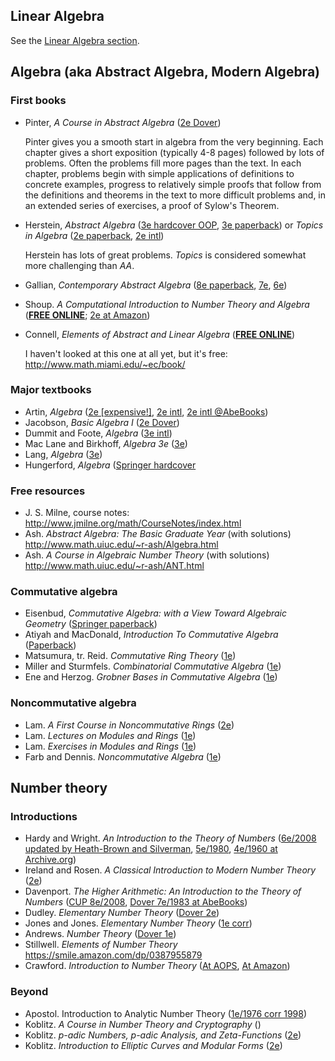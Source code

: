 
## Linear Algebra

See the [Linear Algebra section](LinearAlgebra.md).

## Algebra (aka Abstract Algebra, Modern Algebra)

### First books

- Pinter, *A Course in Abstract Algebra* ([2e Dover](https://smile.amazon.com/dp/0486474178/))

  Pinter gives you a smooth start in algebra from the very beginning. Each chapter gives a short exposition (typically 4-8 pages) followed by lots of problems. Often the problems fill more pages than the text. In each chapter, problems begin with simple applications of definitions to concrete examples, progress to relatively simple proofs that follow from the definitions and theorems in the text to more difficult problems and, in an extended series of exercises, a proof of Sylow's Theorem.

- Herstein, *Abstract Algebra* ([3e hardcover OOP](https://smile.amazon.com/dp/0133745627/), [3e paperback](https://smile.amazon.com/dp/0471368792/)) or *Topics in Algebra* ([2e paperback](https://smile.amazon.com/dp/0471010901/), [2e intl](http://www.abebooks.com/products/isbn/9788126510184?cm_sp=bdp-_-9788126510184-_-isbn10))

  Herstein has lots of great problems. *Topics* is considered somewhat more challenging than *AA*.

- Gallian, *Contemporary Abstract Algebra* ([8e paperback](https://smile.amazon.com/dp/8131520749/), [7e](https://smile.amazon.com/dp/0547165099/), [6e](https://smile.amazon.com/dp/0618514716/))

- Shoup. *A Computational Introduction to Number Theory and Algebra* ([**FREE ONLINE**](http://shoup.net/ntb/); [2e at Amazon](https://smile.amazon.com/dp/0521516447))

- Connell, *Elements of Abstract and Linear Algebra* ([**FREE ONLINE**](http://www.math.miami.edu/~ec/book/))

  I haven't looked at this one at all yet, but it's free: http://www.math.miami.edu/~ec/book/

### Major textbooks

- Artin, *Algebra* ([2e [expensive!]](https://smile.amazon.com/dp/0132413779/), [2e intl](https://smile.amazon.com/dp/9332549834/), [2e intl @AbeBooks](http://www.abebooks.com/servlet/SearchResults?an=Michael%20Artin&bi=0&bx=off&ds=30&n=100121501&recentlyadded=all&sortby=17&tn=Algebra))
- Jacobson, *Basic Algebra I* ([2e Dover](https://smile.amazon.com/dp/0486471896/))
- Dummit and Foote, *Algebra* ([3e intl](https://smile.amazon.com/dp/8126532289/))
- Mac Lane and Birkhoff, *Algebra 3e* ([3e](https://smile.amazon.com/dp/0821816462/))
- Lang, *Algebra* ([3e](https://smile.amazon.com/dp/038795385X/))
- Hungerford, *Algebra* ([Springer hardcover](https://smile.amazon.com/dp/0387905189/)

### Free resources

* J. S. Milne, course notes: http://www.jmilne.org/math/CourseNotes/index.html
* Ash. *Abstract Algebra: The Basic Graduate Year* (with solutions) http://www.math.uiuc.edu/~r-ash/Algebra.html
* Ash. *A Course in Algebraic Number Theory* (with solutions) http://www.math.uiuc.edu/~r-ash/ANT.html

### Commutative algebra

- Eisenbud, *Commutative Algebra: with a View Toward Algebraic Geometry* ([Springer paperback](https://smile.amazon.com/dp/0387942696/))
- Atiyah and MacDonald, *Introduction To Commutative Algebra* ([Paperback](https://smile.amazon.com/dp/0201407515/))
- Matsumura, tr. Reid. *Commutative Ring Theory* ([1e](https://smile.amazon.com/dp/0521367646/))
- Miller and Sturmfels. *Combinatorial Commutative Algebra* ([1e](https://smile.amazon.com/dp/0387237070))
- Ene and Herzog. *Grobner Bases in Commutative Algebra* ([1e](https://smile.amazon.com/dp/0821872877))

### Noncommutative algebra

- Lam. *A First Course in Noncommutative Rings* ([2e](https://smile.amazon.com/dp/0387953256))
- Lam. *Lectures on Modules and Rings* ([1e](https://smile.amazon.com/dp/0387984283))
- Lam. *Exercises in Modules and Rings* ([1e](https://smile.amazon.com/dp/0387988505))
- Farb and Dennis. *Noncommutative Algebra* ([1e](https://smile.amazon.com/dp/038794057X))

## Number theory

### Introductions

- Hardy and Wright. *An Introduction to the Theory of Numbers* ([6e/2008 updated by Heath-Brown and Silverman](https://smile.amazon.com/dp/0199219869), [5e/1980](https://smile.amazon.com/dp/0198531710), [4e/1960 at Archive.org](https://archive.org/details/AnIntroductionToTheTheoryOfNumbers-4thEd-G.h.HardyE.m.Wright))
- Ireland and Rosen. *A Classical Introduction to Modern Number Theory* ([2e](https://smile.amazon.com/dp/038797329X))
- Davenport. *The Higher Arithmetic: An Introduction to the Theory of Numbers* ([CUP 8e/2008](https://smile.amazon.com/dp/0521722365), [Dover 7e/1983 at AbeBooks](http://www.abebooks.com/products/isbn/9780486244525))
- Dudley. *Elementary Number Theory* ([Dover 2e](https://smile.amazon.com/dp/048646931X))
- Jones and Jones. *Elementary Number Theory* ([1e corr](https://smile.amazon.com/dp/3540761977))
- Andrews. *Number Theory* ([Dover 1e](https://smile.amazon.com/dp/0486682528))
- Stillwell. *Elements of Number Theory* https://smile.amazon.com/dp/0387955879
- Crawford. *Introduction to Number Theory* ([At AOPS](https://www.artofproblemsolving.com/store/item/intro-number-theory), [At Amazon](https://smile.amazon.com/dp/1934124125))

### Beyond

- Apostol. Introduction to Analytic Number Theory ([1e/1976 corr 1998](https://smile.amazon.com/dp/0387901639))
- Koblitz. *A Course in Number Theory and Cryptography* ([](https://smile.amazon.com/dp/0387942939))
- Koblitz. *p-adic Numbers, p-adic Analysis, and Zeta-Functions* ([2e](https://smile.amazon.com/dp/0387960171))
- Koblitz. *Introduction to Elliptic Curves and Modular Forms* ([2e](https://smile.amazon.com/dp/0387979662))
